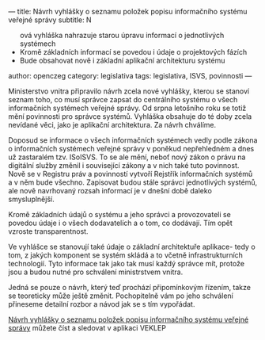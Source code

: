 —
title: Návrh vyhlášky o seznamu položek popisu informačního systému veřejné správy
subtitle: N<ul>ová vyhláška nahrazuje starou úpravu informací o jednotlivých systémech <li> Kromě základních informací se povedou i údaje o projektových fázích <li> Bude obsahovat nově i základní aplikační architekturu systému </ul>
author: openczeg
category: legislativa 
tags: legislativa, ISVS, povinnosti
—

Ministerstvo vnitra připravilo návrh zcela nové vyhlášky, kterou se stanoví seznam toho, co musí správce zapsat do centrálního systému o všech informačních systémech veřejné správy. Od srpna letošního roku se totiž mění povinnosti pro správce systémů. Vyhláška obsahuje do té doby zcela nevídané věci, jako je aplikační architektura. Za návrh chválíme. 

Doposud se informace o všech informačních systémech vedly podle zákona o informačních systémech veřejné správy v poněkud nepřehledném a dnes už zastaralém tzv. ISoISVS. To se ale mění, neboť nový zákon o právu na digitální služby změnil i související zákony a v nich také tuto povinnost. Nově se v Registru práv a povinností vytvoří Rejstřík informačních systémů a v něm bude všechno. Zapisovat budou stále správci jednotlivých systémů, ale nově navrhovaný rozsah informací je v dnešní době daleko smysluplnější. 

Kromě základních údajů o systému a jeho správci a provozovateli se povedou údaje i o všech dodavatelích a o tom, co dodávají. Tím opět vzroste transparentnost.

Ve vyhlášce se stanovují také údaje o základní architektuře aplikace- tedy o tom, z jakých komponent se systém skládá a to včetně infrastrukturních technologií. Tyto informace tak jako tak musí každý správce mít, protože jsou a budou nutné pro schválení ministrstvem vnitra. 

Jedná se pouze o návrh, který teď prochází připomínkovým řízením, takze se teoreticky může ještě změnit. Pochopitelně vám po jeho schválení přineseme detailní rozbor a návod jak se s tím vypořádat. 


[Návrh vyhlášky o seznamu položek popisu informačního systému veřejné správy](https://apps.odok.cz/veklep-detail?pid=KORNBNWCUUFR) můžete číst a sledovat v aplikaci VEKLEP